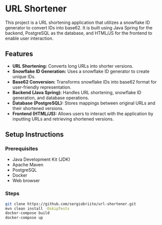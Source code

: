 # URL Shortener

This project is a URL shortening application that utilizes a snowflake ID generator to convert IDs into base62. It is built using Java Spring for the backend, PostgreSQL as the database, and HTML/JS for the frontend to enable user interaction.

## Features

- **URL Shortening:** Converts long URLs into shorter versions.
- **Snowflake ID Generation:** Uses a snowflake ID generator to create unique IDs.
- **Base62 Conversion:** Transforms snowflake IDs into base62 format for user-friendly representation.
- **Backend (Java Spring):** Handles URL shortening, snowflake ID generation, and database operations.
- **Database (PostgreSQL):** Stores mappings between original URLs and their shortened versions.
- **Frontend (HTML/JS):** Allows users to interact with the application by inputting URLs and retrieving shortened versions.

## Setup Instructions

### Prerequisites

- Java Development Kit (JDK)
- Apache Maven
- PostgreSQL
- Docker
- Web browser

### Steps

```bash
git clone https://github.com/sergiobriito/url-shortener.git
mvn clean install -DskipTests
docker-compose build
docker-compose up

